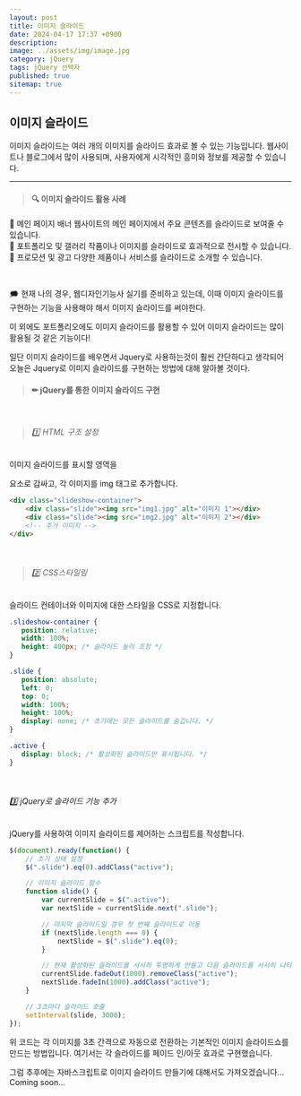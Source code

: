```yaml
---
layout: post
title: 이미지 슬라이드
date: 2024-04-17 17:37 +0900
description: 
image: ../assets/img/image.jpg
category: jQuery
tags: jQuery 선택자
published: true
sitemap: true
---
```


## 이미지 슬라이드


이미지 슬라이드는 여러 개의 이미지를 슬라이드 효과로 볼 수 있는 기능입니다.
웹사이트나 블로그에서 많이 사용되며, 사용자에게 시각적인 흥미와 정보를 제공할 수 있습니다.

<hr />

> #### 🔍 이미지 슬라이드 활용 사례

🎈 메인 페이지 배너
웹사이트의 메인 페이지에서 주요 콘텐츠를 슬라이드로 보여줄 수 있습니다.
<br>
🎈 포트폴리오 및 갤러리
작품이나 이미지를 슬라이드로 효과적으로 전시할 수 있습니다.
<br>
🎈 프로모션 및 광고
다양한 제품이나 서비스를 슬라이드로 소개할 수 있습니다.

<br>

🗯 현재 나의 경우, 웹디자인기능사 실기를 준비하고 있는데, 이때 이미지 슬라이드를 구현하는 기능을 사용해야 해서 이미지 슬라이드를 써야한다.

이 외에도 포트폴리오에도 이미지 슬라이드를 활용할 수 있어 이미지 슬라이드는 많이 활용될 것 같은 기능이다!

일단 이미지 슬라이드를 배우면서 Jquery로 사용하는것이 훨씬 간단하다고 생각되어 오늘은 Jquery로 이미지 슬라이드를 구현하는 방법에 대해 알아볼 것이다.

> #### ✏ jQuery를 통한 이미지 슬라이드 구현

<br>

> ###### 1️⃣ HTML 구조 설정

이미지 슬라이드를 표시할 영역을 <div>요소로 감싸고, 각 이미지를 img 태그로 추가합니다.

````html
<div class="slideshow-container">
    <div class="slide"><img src="img1.jpg" alt="이미지 1"></div>
    <div class="slide"><img src="img2.jpg" alt="이미지 2"></div>
    <!-- 추가 이미지 -->
</div>
````
<br>

 > ###### 2️⃣ CSS스타일링
 슬라이드 컨테이너와 이미지에 대한 스타일을 CSS로 지정합니다.
 ````css
 .slideshow-container {
    position: relative;
    width: 100%;
    height: 400px; /* 슬라이드 높이 조정 */
}

.slide {
    position: absolute;
    left: 0;
    top: 0;
    width: 100%;
    height: 100%;
    display: none; /* 초기에는 모든 슬라이드를 숨깁니다. */
}

.active {
    display: block; /* 활성화된 슬라이드만 표시됩니다. */
}
````
<br>

###### 3️⃣ jQuery로 슬라이드 기능 추가
jQuery를 사용하여 이미지 슬라이드를 제어하는 스크립트를 작성합니다.

````javascript
$(document).ready(function() {
    // 초기 상태 설정
    $(".slide").eq(0).addClass("active");

    // 이미지 슬라이드 함수
    function slide() {
        var currentSlide = $(".active");
        var nextSlide = currentSlide.next(".slide");

        // 마지막 슬라이드일 경우 첫 번째 슬라이드로 이동
        if (nextSlide.length === 0) {
            nextSlide = $(".slide").eq(0);
        }

        // 현재 활성화된 슬라이드를 서서히 투명하게 만들고 다음 슬라이드를 서서히 나타나게 함
        currentSlide.fadeOut(1000).removeClass("active");
        nextSlide.fadeIn(1000).addClass("active");
    }

    // 3초마다 슬라이드 호출
    setInterval(slide, 3000);
});
````
위 코드는 각 이미지를 3초 간격으로 자동으로 전환하는 기본적인 이미지 슬라이드쇼를 만드는 방법입니다.
여기서는 각 슬라이드를 페이드 인/아웃 효과로 구현했습니다.


그럼 추후에는 자바스크립트로 이미지 슬라이드 만들기에 대해서도 가져오겠습니다... Coming soon... 




